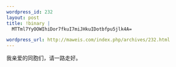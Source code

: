 ```yaml
--- 
wordpress_id: 232
layout: post
title: !binary |
  MTTml7YyOOWIhiDor7fkuI7miJHkuIDotbfpu5jlk4A=

wordpress_url: http://maweis.com/index.php/archives/232.html
---
```

我亲爱的同胞们，请一路走好。
